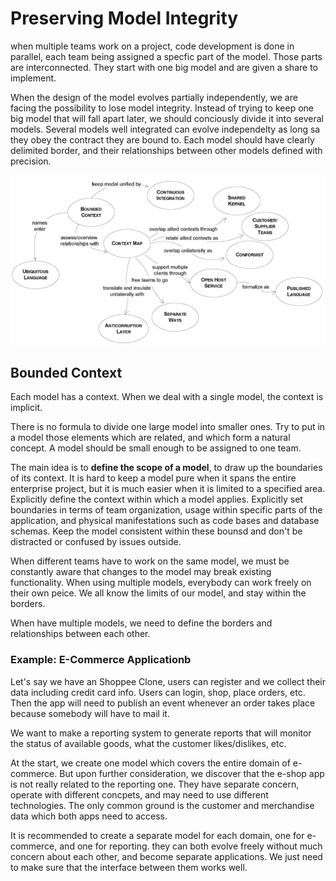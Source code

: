 # Preserving Model Integrity

when multiple teams work on a project, code development is done in parallel, each team being assigned a specfic part of the model. Those parts are interconnected. They start with one big model and are given a share to implement.

When the design of the model evolves partially independently, we are facing the possibility to lose model integrity. Instead of trying to keep one big model that will fall apart later, we should conciously divide it into several models. Several models well integrated can evolve independelty as long sa they obey the contract they are bound to. Each model should have clearly delimited border, and their relationships between other models defined with precision.

![](.imgs/preserving_model_integrity.png)

## Bounded Context

Each model has a context. When we deal with a single model, the context is implicit.

There is no formula to divide one large model into smaller ones. Try to put in a model those elements which are related, and which form a natural concept. A model should be small enough to be assigned to one team.

The main idea is to **define the scope of a model**, to draw up the boundaries of its context. It is hard to keep a model pure when it spans the entire enterprise project, but it is much easier when it is limited to a specified area. Explicitly define the context within which a model applies. Explicitly set boundaries in terms of team organization, usage within specific parts of the application, and physical manifestations such as code bases and database schemas. Keep the model consistent within these bounsd and don't be distracted or confused by issues outside.

When different teams have to work on the same model, we must be constantly aware that changes to the model may break existing functionality. When using multiple models, everybody can work freely on their own peice. We all know the limits of our model, and stay within the borders. 

When have multiple models, we need to define the borders and relationships between each other. 

### **Example:** E-Commerce Applicationb
Let's say we have an Shoppee Clone, users can register and we collect their data including credit card info. Users can login, shop, place orders, etc. Then the app will need to publish an event whenever an order takes place because somebody will have to mail it. 

We want to make a reporting system to generate reports that will monitor the status of available goods, what the customer likes/dislikes, etc.

At the start, we create one model which covers the entire domain of e-commerce. But upon further consideration, we discover that the e-shop app is not really related to the reporting one. They have separate concern, operate with different concpets, and may need to use different technologies. The only common ground is the customer and merchandise data which both apps need to access.

It is recommended to create a separate model for each domain, one for e-commerce, and one for reporting. they can both evolve freely without much concern about each other, and become separate applications. We just need to make sure that the interface between them works well.